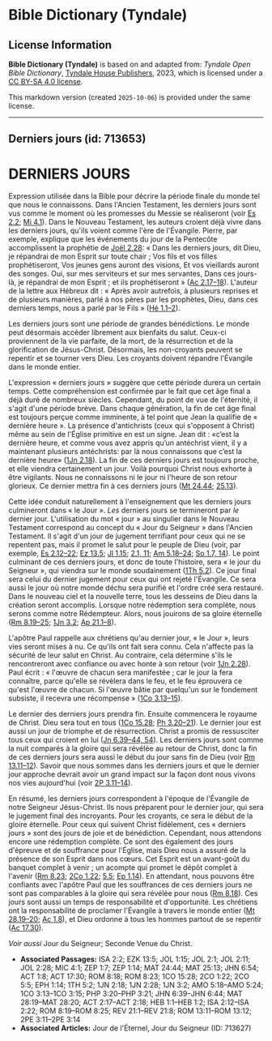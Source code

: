 # Bible Dictionary (Tyndale)

## License Information

**Bible Dictionary (Tyndale)** is based on and adapted from: _Tyndale Open Bible Dictionary_, [Tyndale House Publishers](https://tyndaleopenresources.com/), 2023, which is licensed under a [CC BY-SA 4.0 license](https://creativecommons.org/licenses/by-sa/4.0/legalcode.en).

This markdown version (created `2025-10-06`) is provided under the same license.



--------------------------------

## Derniers jours (id: 713653)

DERNIERS JOURS
==============

Expression utilisée dans la Bible pour décrire la période finale du monde tel que nous le connaissons. Dans l'Ancien Testament, les derniers jours sont vus comme le moment où les promesses du Messie se réaliseront (voir [Es 2\.2](https://ref.ly/Isa2:2); [Mi 4\.1](https://ref.ly/Mic4:1)). Dans le Nouveau Testament, les auteurs croient déjà vivre dans les derniers jours, qu'ils voient comme l'ère de l'Évangile. Pierre, par exemple, explique que les événements du jour de la Pentecôte accomplissent la prophétie de [Joël 2\.28](https://ref.ly/Joel2:28): « Dans les derniers jours, dit Dieu, je répandrai de mon Esprit sur toute chair ; Vos fils et vos filles prophétiseront, Vos jeunes gens auront des visions, Et vos vieillards auront des songes. Oui, sur mes serviteurs et sur mes servantes, Dans ces jours\-là, je répandrai de mon Esprit ; et ils prophétiseront » ([Ac 2\.17–18](https://ref.ly/Acts2:17-Acts2:18)). L'auteur de la lettre aux Hébreux dit : « Après avoir autrefois, à plusieurs reprises et de plusieurs manières, parlé à nos pères par les prophètes, Dieu, dans ces derniers temps, nous a parlé par le Fils » ([Hé 1\.1–2](https://ref.ly/Heb1:1-Heb1:2)).

Les derniers jours sont une période de grandes bénédictions. Le monde peut désormais accéder librement aux bienfaits du salut. Ceux\-ci proviennent de la vie parfaite, de la mort, de la résurrection et de la glorification de Jésus\-Christ. Désormais, les non\-croyants peuvent se repentir et se tourner vers Dieu. Les croyants doivent répandre l'Évangile dans le monde entier.

L'expression « derniers jours » suggère que cette période durera un certain temps. Cette compréhension est confirmée par le fait que cet âge final a déjà duré de nombreux siècles. Cependant, du point de vue de l'éternité, il s'agit d'une période brève. Dans chaque génération, la fin de cet âge final est toujours perçue comme imminente, à tel point que Jean la qualifie de « dernière heure ». La présence d'antichrists (ceux qui s'opposent à Christ) même au sein de l'Église primitive en est un signe. Jean dit : «c’est la dernière heure, et comme vous avez appris qu’un antéchrist vient, il y a maintenant plusieurs antéchrists: par là nous connaissons que c’est la dernière heure» ([1Jn 2\.18](https://ref.ly/1John2:18)). La fin de ces derniers jours est toujours proche, et elle viendra certainement un jour. Voilà pourquoi Christ nous exhorte à être vigilants. Nous ne connaissons ni le jour ni l'heure de son retour glorieux. Ce dernier mettra fin à ces derniers jours ([Mt 24\.44](https://ref.ly/Matt24:44); [25\.13](https://ref.ly/Matt25:13)).

Cette idée conduit naturellement à l'enseignement que les derniers jours culmineront dans « le Jour ». *Les* derniers jours se termineront par *le* dernier jour. L'utilisation du mot « jour » au singulier dans le Nouveau Testament correspond au concept du « Jour du Seigneur » dans l'Ancien Testament. Il s'agit d'un jour de jugement terrifiant pour ceux qui ne se repentent pas, mais il promet le salut pour le peuple de Dieu (voir, par exemple, [Es 2\.12–22](https://ref.ly/Isa2:12-Isa2:22); [Ez 13\.5](https://ref.ly/Ezek13:5); [Jl 1\.15](https://ref.ly/Joel1:15); [2\.1, 11](https://ref.ly/Joel2:1); [Am 5\.18–24](https://ref.ly/Amos5:18-Amos5:24); [So 1\.7, 14](https://ref.ly/Zeph1:7)). Le point culminant de ces derniers jours, et donc de toute l'histoire, sera « le jour du Seigneur », qui viendra sur le monde soudainement ([1Th 5\.2](https://ref.ly/1Thess5:2)). Ce jour final sera celui du dernier jugement pour ceux qui ont rejeté l'Évangile. Ce sera aussi le jour où notre monde déchu sera purifié et l'ordre créé sera restauré. Dans le nouveau ciel et la nouvelle terre, tous les desseins de Dieu dans la création seront accomplis. Lorsque notre rédemption sera complète, nous serons comme notre Rédempteur. Alors, nous jouirons de sa gloire éternelle ([Rm 8\.19–25](https://ref.ly/Rom8:19-Rom8:25); [1Jn 3\.2](https://ref.ly/1John3:2); [Ap 21\.1–8](https://ref.ly/Rev21:1-Rev21:8)).

L'apôtre Paul rappelle aux chrétiens qu'au dernier jour, « le Jour », leurs vies seront mises à nu. Ce qu'ils ont fait sera connu. Cela n'affecte pas la sécurité de leur salut en Christ. Au contraire, cela détermine s'ils le rencontreront avec confiance ou avec honte à son retour (voir [1Jn 2\.28](https://ref.ly/1John2:28)). Paul écrit : « l'œuvre de chacun sera manifestée ; car le jour la fera connaître, parce qu'elle se révèlera dans le feu, et le feu éprouvera ce qu'est l'œuvre de chacun. Si l'œuvre bâtie par quelqu'un sur le fondement subsiste, il recevra une récompense » ([1Co 3\.13–15](https://ref.ly/1Cor3:13-1Cor3:15)).

Le dernier des derniers jours prendra fin. Ensuite commencera le royaume de Christ. Dieu sera tout en tous ([1Co 15\.28](https://ref.ly/1Cor15:28); [Ph 3\.20–21](https://ref.ly/Phil3:20-Phil3:21)). Le dernier jour est aussi un jour de triomphe et de résurrection. Christ a promis de ressusciter tous ceux qui croient en lui ([Jn 6\.39–44, 54](https://ref.ly/John6:39-John6:44)). Les derniers jours sont comme la nuit comparés à la gloire qui sera révélée au retour de Christ, donc la fin de ces derniers jours sera aussi le début du jour sans fin de Dieu (voir [Rm 13\.11–12](https://ref.ly/Rom13:11-Rom13:12)). Savoir que nous sommes dans les derniers jours et que le dernier jour approche devrait avoir un grand impact sur la façon dont nous vivons nos vies aujourd'hui (voir [2P 3\.11–14](https://ref.ly/2Pet3:11-2Pet3:14)).

En résumé, les derniers jours correspondent à l'époque de l'Évangile de notre Seigneur Jésus\-Christ. Ils nous préparent pour le dernier jour, qui sera le jugement final des incroyants. Pour les croyants, ce sera le début de la gloire éternelle. Pour ceux qui suivent Christ fidèlement, ces « derniers jours » sont des jours de joie et de bénédiction. Cependant, nous attendons encore une rédemption complète. Ce sont des également des jours d'épreuve et de souffrance pour l'Église, mais Dieu nous a assuré de la présence de son Esprit dans nos cœurs. Cet Esprit est un avant\-goût du banquet complet à venir ; un acompte qui promet le dépôt complet à l'avenir ([Rm 8\.23](https://ref.ly/Rom8:23); [2Co 1\.22](https://ref.ly/2Cor1:22); [5\.5](https://ref.ly/2Cor5:5); [Ep 1\.14](https://ref.ly/Eph1:14)). En attendant, nous pouvons être confiants avec l'apôtre Paul que les souffrances de ces derniers jours ne sont pas comparables à la gloire qui sera révélée pour nous ([Rm 8\.18](https://ref.ly/Rom8:18)). Ces jours sont aussi un temps de responsabilité et d'opportunité. Les chrétiens ont la responsabilité de proclamer l'Évangile à travers le monde entier ([Mt 28\.19–20](https://ref.ly/Matt28:19-Matt28:20); [Ac 1\.8](https://ref.ly/Acts1:8)), et Dieu ordonne à tous les hommes partout de se repentir ([Ac 17\.30](https://ref.ly/Acts17:30)).

*Voir aussi* Jour du Seigneur; Seconde Venue du Christ.

* **Associated Passages:** ISA 2:2; EZK 13:5; JOL 1:15; JOL 2:1; JOL 2:11; JOL 2:28; MIC 4:1; ZEP 1:7; ZEP 1:14; MAT 24:44; MAT 25:13; JHN 6:54; ACT 1:8; ACT 17:30; ROM 8:18; ROM 8:23; 1CO 15:28; 2CO 1:22; 2CO 5:5; EPH 1:14; 1TH 5:2; 1JN 2:18; 1JN 2:28; 1JN 3:2; AMO 5:18–AMO 5:24; 1CO 3:13–1CO 3:15; PHP 3:20–PHP 3:21; JHN 6:39–JHN 6:44; MAT 28:19–MAT 28:20; ACT 2:17–ACT 2:18; HEB 1:1–HEB 1:2; ISA 2:12–ISA 2:22; ROM 8:19–ROM 8:25; REV 21:1–REV 21:8; ROM 13:11–ROM 13:12; 2PE 3:11–2PE 3:14
* **Associated Articles:** Jour de l'Éternel, Jour du Seigneur (ID: 713627)

